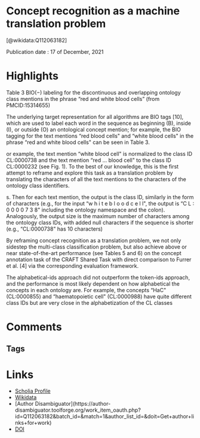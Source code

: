 
Concept recognition as a machine translation problem
====================================================
  
  [@wikidata:Q112063182]  
  
Publication date : 17 of December, 2021  

# Highlights

Table 3 BIO(−) labeling for the discontinuous and overlapping ontology class mentions in the phrase “red and white blood cells” (from PMCID:15314655)

The underlying target representation for all algorithms are BIO tags [10], which are used to label each word in the sequence as beginning (B), inside (I), or outside (O) an ontological concept mention; for example, the BIO tagging for the text mentions “red blood cells" and “white blood cells" in the phrase “red and white blood cells" can be seen in Table 3.

or example, the text mention “white blood cell" is normalized to the class ID CL:0000738 and the text mention “red ... blood cell" to the class ID CL:0000232 (see Fig. 1). To the best of our knowledge, this is the first attempt to reframe and explore this task as a translation problem by translating the characters of all the text mentions to the characters of the ontology class identifiers.

<!-- 
      - 3.13.1. Text-mining for cell types

 -->

 s. Then for each text mention, the output is the class ID, similarly in the form of characters (e.g., for the input “w h i t e b l o o d c e l l", the output is “C L : 0 0 0 0 7 3 8" including the ontology namespace and the colon). Analogously, the output size is the maximum number of characters among the ontology class IDs, with added null characters if the sequence is shorter (e.g., “CL:0000738" has 10 characters)

 By reframing concept recognition as a translation problem, we not only sidestep the multi-class classification problem, but also achieve above or near state-of-the-art performance (see Tables 5 and 6) on the concept annotation task of the CRAFT Shared Task with direct comparison to Furrer et al. [4] via the corresponding evaluation framework. 

 The alphabetical-ids approach did not outperform the token-ids approach, and the performance is most likely dependent on how alphabetical the concepts in each ontology are. For example, the concepts “HaC" (CL:0000855) and “haematopoietic cell" (CL:0000988) have quite different class IDs but are very close in the alphabetization of the CL classes

 
# Comments

## Tags

# Links
  
 * [Scholia Profile](https://scholia.toolforge.org/work/Q112063182)  
 * [Wikidata](https://www.wikidata.org/wiki/Q112063182)  
 * [Author Disambiguator](https://author-
disambiguator.toolforge.org/work_item_oauth.php?id=Q112063182&batch_id=&match=1&author_list_id=&doit=Get+author+links+for+work)  
 * [DOI](https://doi.org/10.1186/S12859-021-04141-4)  
